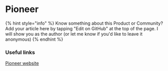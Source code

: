 # Pioneer

{% hint style="info" %}
Know something about this Product or Community? Add your article here by tapping "Edit on GitHub" at the top of the page. I will show you as the author \(or let me know if you'd like to leave it anonymous\)
{% endhint %}

### Useful links

[Pioneer website](www.pioneer.app)

